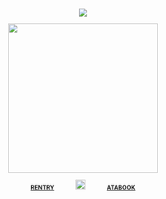 ⠀
⠀
⠀

⠀⠀
<div align="center"> 
  
![](https://komarev.com/ghpvc/?username=vampiresoul&color=d98583&label=^__^&style=plastic)

<p align="center"> <img width="300" src="https://file.garden/Zx4tbq1Z7kthgAaN/gunsnroses.png">


<div align="center"> 
 
<sub>[**RENTRY**](https://rentry.co/lawism)⠀⠀⠀⠀⠀<img width="20" src="https://files.catbox.moe/2h82h8.gif">⠀⠀⠀⠀⠀[**ATABOOK**](https://hyrule.atabook.org/)</sub>

<div align="center"> 

⠀
⠀
⠀
⠀

⠀

